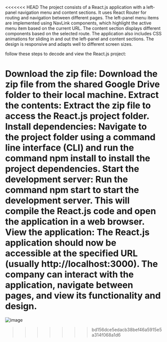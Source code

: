 <<<<<<< HEAD
The project consists of a React.js application with a left-panel navigation menu and content sections. It uses React Router for routing and navigation between different pages. The left-panel menu items are implemented using NavLink components, which highlight the active menu item based on the current URL. The content section displays different components based on the selected route. The application also includes CSS animations for sliding in and out the left-panel and content sections. The design is responsive and adapts well to different screen sizes.

follow these steps to decode and view the React.js project:

Download the zip file: Download the zip file from the shared Google Drive folder to their local machine.
Extract the contents: Extract the zip file to access the React.js project folder.
Install dependencies: Navigate to the project folder using a command line interface (CLI) and run the command npm install to install the project dependencies.
Start the development server: Run the command npm start to start the development server. This will compile the React.js code and open the application in a web browser.
View the application: The React.js application should now be accessible at the specified URL (usually http://localhost:3000). The company can interact with the application, navigate between pages, and view its functionality and design.
=======
![image](https://github.com/aritradey-CS/Aritra_Rawbook/assets/81703791/9100adfa-38f2-4ab0-96c2-7356db093668)




>>>>>>> bd156dce5edacb38bef46a5915e5a314f068a1d6
